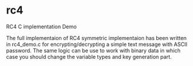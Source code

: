 # rc4
RC4 C implementation Demo

The full implementaion of RC4 symmetric implementaion has been written in
rc4_demo.c for encrypting/decrypting a simple text message with ASCII password.
The same logic can be use to work with binary data in which case you should
change the variable types and key generation part.

